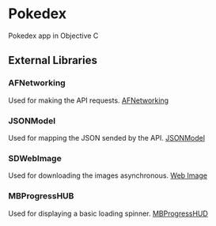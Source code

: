 # Pokedex

Pokedex app in Objective C

## External Libraries

### AFNetworking
Used for making the API requests.
[AFNetworking](https://github.com/AFNetworking/AFNetworking)

### JSONModel
Used for mapping the JSON sended by the API.
[JSONModel](https://github.com/jsonmodel/jsonmodel)

### SDWebImage
Used for downloading the images asynchronous.
[Web Image](https://github.com/rs/SDWebImage)

### MBProgressHUB
Used for displaying a basic loading spinner.
[MBProgressHUD](https://github.com/jdg/MBProgressHUD)
